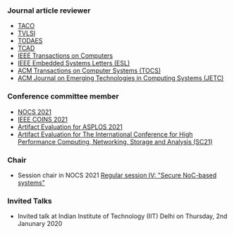### Journal article reviewer
* <a href="https://dl.acm.org/journal/taco">TACO</a>
* <a href="http://tvlsi.egr.duke.edu/">TVLSI</a>
* <a href="https://dl.acm.org/journal/todaes">TODAES</a>
* <a href="https://ieee-ceda.org/publication/ieee-transactions-computer-aided-design-integrated-circuits-systems-tcad">TCAD</a>
* <a href="https://www.computer.org/csdl/journal/tc">IEEE Transactions on Computers</a>
* <a href="https://ieee-ceda.org/publication/ieee-embedded-systems-letters-esl">IEEE Embedded Systems Letters (ESL)</a>
* <a href="https://dl.acm.org/journal/tocs">ACM Transactions on Computer Systems (TOCS)</a>
* <a href="https://dl.acm.org/journal/jetc">ACM Journal on Emerging Technologies in Computing Systems (JETC)</a>


### Conference committee member
* <a href="https://nocs2021.github.io/committee.html">NOCS 2021</a>
* <a href="https://coinsconf.com/wp-content/uploads/2021/05/CFP-CAS-2021-May2021.pdf">IEEE COINS 2021</a>
* <a href="https://ctuning.org/ae/asplos2021.html">Artifact Evaluation for ASPLOS 2021</a>
* <a href="https://sc21.supercomputing.org/planning-committee/">Artifact Evaluation for The International Conference for High Performance Computing, Networking, Storage and Analysis (SC21)</a>

### Chair
* Session chair in NOCS 2021 <a href="https://nocs2021.github.io/program.html">Regular session IV: "Secure NoC-based systems"</a>

### Invited Talks
* Invited talk at Indian Institute of Technology (IIT) Delhi on Thursday, 2nd Janunary 2020